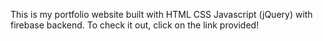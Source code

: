 This is my portfolio website built with HTML CSS Javascript (jQuery) with firebase backend.
To check it out, click on the link provided!
